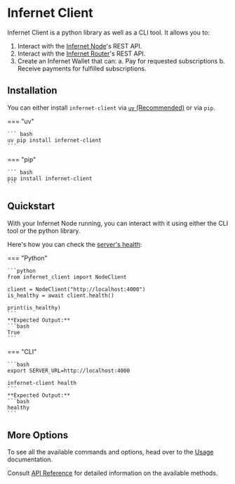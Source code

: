 # Infernet Client

Infernet Client is a python library as well as a CLI tool. It allows you to:

1. Interact with the [Infernet Node](https://github.com/ritual-net/infernet-node)'s REST API.
2. Interact with the [Infernet Router](https://github.com/ritual-net/infernet-router)'s REST API.
3. Create an Infernet Wallet that can:
   a. Pay for requested subscriptions
   b. Receive payments for fulfilled subscriptions.

## Installation
You can either install `infernet-client` via [`uv` (Recommended)](https://astral.sh/blog/uv) or via `pip`.

=== "uv"

    ``` bash
    uv pip install infernet-client
    ```

=== "pip"

    ``` bash
    pip install infernet-client
    ```

## Quickstart

With your Infernet Node running, you can interact with it using either the CLI tool or the python library.

Here's how you can check the [server's health](https://docs.ritual.net/infernet/node/api#healthinfo):

=== "Python"

    ```python
    from infernet_client import NodeClient

    client = NodeClient("http://localhost:4000")
    is_healthy = await client.health()

    print(is_healthy)
    ```
    **Expected Output:**
    ```bash
    True
    ```

=== "CLI"

    ```bash
    export SERVER_URL=http://localhost:4000

    infernet-client health
    ```
    **Expected Output:**
    ```bash
    healthy
    ```

## More Options

To see all the available commands and options, head over to the [Usage](usage.md) documentation.

Consult [API Reference](reference/infernet_client/client.md) for detailed information on the available methods.
